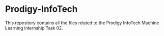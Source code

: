 # Prodigy-InfoTech
This repository contains all the files related to the Prodigy InfoTech Machine Learning Internship Task 02.
